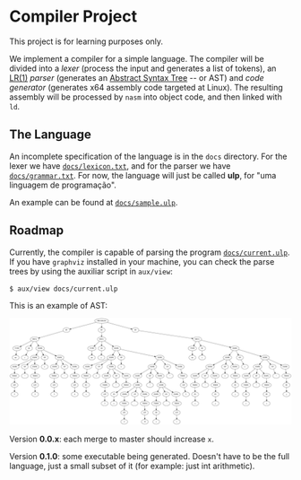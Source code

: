 # Compiler Project

This project is for learning purposes only.

We implement a compiler for a simple language. The compiler will be divided
into a *lexer* (process the input and generates a list of tokens), 
an [LR(1)](https://en.wikipedia.org/wiki/LR_parser)
*parser* (generates an 
[Abstract Syntax Tree](https://en.wikipedia.org/wiki/Abstract_syntax_tree)
-- or AST) and *code generator* (generates x64 assembly code targeted at
Linux). The resulting assembly will be processed by `nasm` into object 
code, and then linked with `ld`.

## The Language

An incomplete specification of the language is in the `docs`
directory. For the lexer we have [`docs/lexicon.txt`](docs/lexicon.txt), and
for the parser we have [`docs/grammar.txt`](docs/grammar.txt). For now,
the language will just be called **ulp**, for "uma linguagem de programação".

An example can be found at [`docs/sample.ulp`](docs/sample.ulp).

## Roadmap

Currently, the compiler is capable of parsing the program
[`docs/current.ulp`](docs/current.ulp). If you have `graphviz` installed in
your machine, you can check the parse trees by using the auxiliar script 
in `aux/view`:

    $ aux/view docs/current.ulp

This is an example of AST:

![AST](docs/ast.png)

Version **0.0.x**: each merge to master should increase `x`.

Version **0.1.0**: some executable being generated. Doesn't have to be the
full language, just a small subset of it (for example: just int arithmetic).

